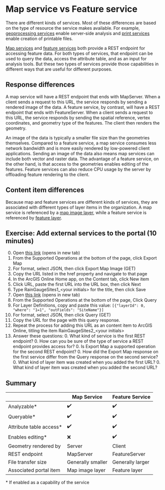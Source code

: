 # Map service vs Feature service

There are different kinds of services. Most of these differences are based on the type of resource the service makes available. For example, [geoprocessing services](https://enterprise.arcgis.com/en/server/latest/publish-services/windows/what-is-a-geoprocessing-service.htm) enable server-side analysis and [print services](https://enterprise.arcgis.com/en/server/latest/publish-services/windows/printing-in-web-applications.htm) enable creation of printable files.

[Map services](https://enterprise.arcgis.com/en/server/latest/publish-services/windows/what-is-a-map-service.htm) and [feature services](https://enterprise.arcgis.com/en/server/latest/publish-services/windows/what-is-a-feature-service-.htm) both provide a REST endpoint for accessing feature data. For both types of services, that endpoint can be used to query the data, access the attribute table, and as an input for analysis tools. But these two types of services provide those capabilities in different ways that are useful for different purposes.

## Response differences
A map service will have a REST endpoint that ends with MapServer. When a client sends a request to this URL, the service responds by sending a rendered image of the data. A feature service, by contrast, will have a REST endpoint that ends with FeatureServer. When a client sends a request to this URL, the service responds by sending the spatial reference, vertex coordinates, and geometry type of the features. The client then renders the geometry.

An image of the data is typically a smaller file size than the geometries themselves. Compared to a feature service, a map service consumes less network bandwidth and is more easily rendered by low-powered client applications. Sending an image of the data also means map services can include both vector and raster data. The advantage of a feature service, on the other hand, is that access to the geometries enables editing of the features. Feature services can also reduce CPU usage by the server by offloading feature rendering to the client.

## Content item differences
Because map and feature services are different kinds of services, they are associated with different types of layer items in the organization. A map service is referenced by a [map image layer](https://enterprise.arcgis.com/en/portal/latest/use/map-image-elevation-imagery-layers.htm#ESRI_SECTION1_E2CAA2B7A0394D75AF58759CC1D070EA), while a feature service is referenced by [feature layer](https://enterprise.arcgis.com/en/portal/latest/use/feature-layers.htm).

## Exercise: Add external services to the portal (10 minutes)

0. Open <a href="https://arcgis.metc.state.mn.us/server/rest/services/ESWastewater/RainGaugeSitesPublic/MapServer" target="_blank">this link</a> (opens in new tab)
0. From the Supported Operations at the bottom of the page, click Export Map
0. For format, select JSON, then click Export Map Image (GET)
0. Copy the URL listed in the href property and navigate to that page
0. In the ArcGIS Online Home app, on the Content tab, click New item
0. Click URL, paste the first URL into the URL box, then click Next
0. Type RainGaugeSites1_<your initials\> for the title, then click Save
0. Open <a href="https://arcgis.metc.state.mn.us/server/rest/services/ESWastewater/RainGaugeSitesPublic/FeatureServer" target="_blank">this link</a> (opens in new tab)
0. From the Supported Operations at the bottom of the page, Click Query
0. For Layer Definitions, copy and paste this value: `[{"layerId": 0, "where": "1=1", "outFields": "SiteName"}]`
0. For format, select JSON, then click Query (GET)
0. Copy the URL for the page with this query response.
0. Repeat the process for adding this URL as an content item to ArcGIS Online, titling the item RainGaugeSites2_<your initials\>
0. Answer these questions:
    0. What kind of service is the first REST endpoint?
    0. How can you be sure of the type of service a REST endpoint provides access for?
    0. Is Export Map a supported operation for the second REST endpoint?
    0. How did the Export Map response on the first service differ from the Query response on the second service?
    0. What kind of layer item was created when you added the first URL?
    0. What kind of layer item was created when you added the second URL?

## Summary
|                       | Map Service	            | Feature Service  |
| --------------------- | ------------------------- | ---------------- |
Analyzable*             | ✔️                        | ✔️              |
Queryable*              | ✔️                        | ✔️              |
Attribute table access* | ✔️                        | ✔️              |
Enables editing*	    | ❌                        | ✔️              |
Geometry rendered by    | Server                    | Client           |
REST endpoint           | MapServer                 | FeatureServer    |
File transfer size      | Generally smaller         | Generally larger |
Associated portal item  | Map image layer           | Feature layer    |

\* If enabled as a capability of the service
